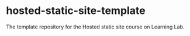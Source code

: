 # hosted-static-site-template
The template repository for the Hosted static site course on Learning Lab.
